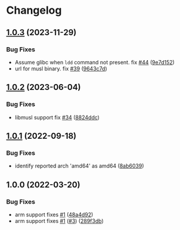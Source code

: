# Changelog

## [1.0.3](https://github.com/joke/asdf-chezmoi/compare/v1.0.2...v1.0.3) (2023-11-29)


### Bug Fixes

* Assume glibc when `ldd` command not present. fix [#44](https://github.com/joke/asdf-chezmoi/issues/44) ([9e7d152](https://github.com/joke/asdf-chezmoi/commit/9e7d1521a759e8db4d1ee762f663279b1b821365))
* url for musl binary. fix [#39](https://github.com/joke/asdf-chezmoi/issues/39) ([9643c7d](https://github.com/joke/asdf-chezmoi/commit/9643c7dd235ffa33d9ae824842f1cfc8a587efe5))

## [1.0.2](https://github.com/joke/asdf-chezmoi/compare/v1.0.1...v1.0.2) (2023-06-04)


### Bug Fixes

* libmusl support fix [#34](https://github.com/joke/asdf-chezmoi/issues/34) ([8824ddc](https://github.com/joke/asdf-chezmoi/commit/8824ddce91b01a70fe7103554874f0745672da24))

## [1.0.1](https://github.com/joke/asdf-chezmoi/compare/v1.0.0...v1.0.1) (2022-09-18)


### Bug Fixes

* identify reported arch 'amd64' as amd64 ([8ab6039](https://github.com/joke/asdf-chezmoi/commit/8ab603917cbb53b617157d9ccbe9a27b28b959ff))

## 1.0.0 (2022-03-20)


### Bug Fixes

* arm support fixes [#1](https://www.github.com/joke/asdf-chezmoi/issues/1) ([48a4d92](https://www.github.com/joke/asdf-chezmoi/commit/48a4d9287a00209deee095f5e3026bca2b996cc1))
* arm support fixes [#1](https://www.github.com/joke/asdf-chezmoi/issues/1) ([#3](https://www.github.com/joke/asdf-chezmoi/issues/3)) ([289f3db](https://www.github.com/joke/asdf-chezmoi/commit/289f3dbdfee0996d1b1ad7c8ff4a01f833cda66d))
